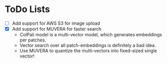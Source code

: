 # ToDo Lists

- [ ] Add support for AWS S3 for image upload
- [x] Add support for MUVERA for faster search
    - ColPali model is a multi-vector model, which generates embeddings per patches.
    - Vector search over all patch-embeddings is definitely a bad idea.
    - Use MUVERA to quantize the multi-vectors into fixed-sized single vector!
